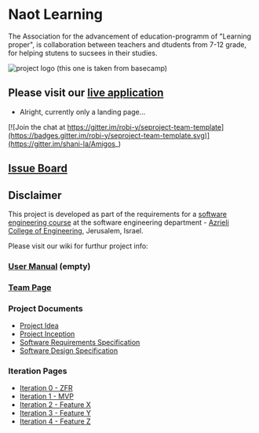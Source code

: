 # Naot Learning

The Association for the advancement of education-programm of "Learning proper", is collaboration between teachers and dtudents from 7-12 grade, for helping stutens to sucsees in their studies.




![project logo (this one is taken from basecamp)](http://www.bayit-cham.org.il/sites/default/files/styles/audio_image_style/public/audiofiles/images/%D7%AA%D7%97%D7%99%D7%9C%D7%AA-%D7%9C%D7%99%D7%9E%D7%95%D7%93%D7%99%D7%9D.png?itok=pAtnt2II)

## Please visit our [live application](http://amigos-yedidim.azurewebsites.net/#/)
- Alright, currently only a landing page...

[![Join the chat at https://gitter.im/robi-y/seproject-team-template](https://badges.gitter.im/robi-y/seproject-team-template.svg)](https://gitter.im/shani-la/Amigos_)

## [Issue Board](https://huboard.com/robi-y/seproject-team-template#/)

## Disclaimer
This project is developed as part of the requirements for a [software engineering course](https://github.com/jce-il/se-class/wiki) at the software engineering department - [Azrieli College of Engineering](http://www.jce.ac.il/), Jerusalem, Israel.

Please visit our wiki for furthur project info: 

### [User Manual](../../wiki/user-manual) (empty)

### [Team Page](../../wiki/team)

### Project Documents
- [Project Idea](https://drive.google.com/file/d/0B9kMG0ECEFbQR1FsT0FfTEk0Nzg/view?usp=docslist_api) 
- [Project Inception](../../wiki/inception)
- [Software Requirements Specification](../../wiki/srs)
- [Software Design Specification](../../wiki/sds)

### Iteration Pages
- [Iteration 0 - ZFR](../../wiki/iter0-zfr)
- [Iteration 1 - MVP]()
- [Iteration 2 - Feature X]()
- [Iteration 3 - Feature Y]()
- [Iteration 4 - Feature Z]()



